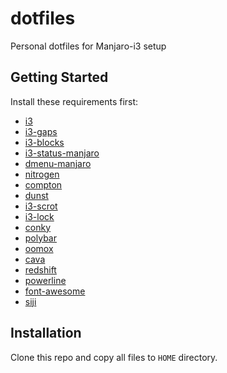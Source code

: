 # dotfiles
Personal dotfiles for Manjaro-i3 setup

## Getting Started
Install these requirements first:
- [i3](https://github.com/AnasHarby/dotfiles.git)
- [i3-gaps](https://github.com/Airblader/i3)
- [i3-blocks](https://github.com/vivien/i3blocks)
- [i3-status-manjaro](https://github.com/oberon2007/i3status-manjaro)
- [dmenu-manjaro](https://github.com/manjaro/packages-community/tree/master/dmenu-manjaro)
- [nitrogen](https://github.com/l3ib/nitrogen)
- [compton](https://github.com/chjj/compton)
- [dunst](https://github.com/dunst-project/dunst)
- [i3-scrot](https://github.com/manjaro/packages-community/tree/master/i3/i3-scrot)
- [i3-lock](https://github.com/i3/i3lock)
- [conky](https://github.com/brndnmtthws/conky)
- [polybar](https://github.com/jaagr/polybar)
- [oomox](https://github.com/actionless/oomox)
- [cava](https://github.com/karlstav/cava)
- [redshift](https://github.com/jonls/redshift)
- [powerline](https://github.com/karlstav/cava)
- [font-awesome](https://github.com/FortAwesome/Font-Awesome)
- [siji](https://github.com/stark/siji)

## Installation

Clone this repo and copy all files to `HOME` directory.
